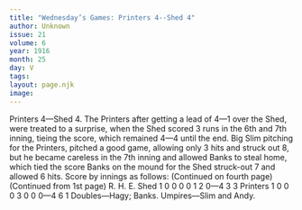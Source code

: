 ```yaml
---
title: "Wednesday’s Games: Printers 4--Shed 4"
author: Unknown
issue: 21
volume: 6
year: 1916
month: 25
day: V
tags:
layout: page.njk
image:
---
```

Printers 4—Shed 4.      The Printers after getting a lead of 4—1 over the Shed, were treated to a surprise, when the Shed scored 3 runs in the 6th and 7th inning, tieing the score, which remained 4—4 until the end.      Big Slim pitching for the Printers, pitched a good game, allowing only 3 hits and struck out 8, but he became careless in the 7th inning and allowed Banks to steal home, which tied the score      Banks on the mound for the Shed struck-out 7 and allowed 6 hits.       Score by innings as follows:      (Continued on fourth page)      (Continued from 1st page)      R. H. E. Shed 1 0 0 0 0 1 2 0—4 3 3 Printers 1 0 0 0 3 0 0 0—4 6 1       Doubles—Hagy; Banks.      Umpires—Slim and Andy.   





